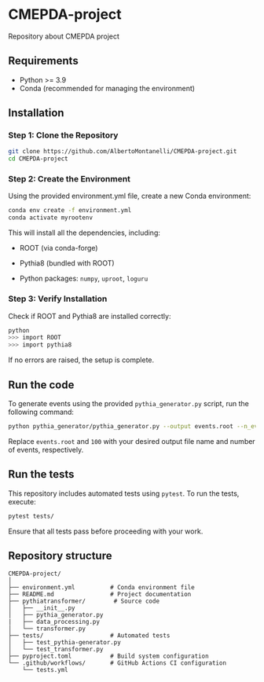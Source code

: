 # CMEPDA-project
Repository about CMEPDA project

## Requirements

- Python >= 3.9
- Conda (recommended for managing the environment)

## Installation

### Step 1: Clone the Repository

```bash
git clone https://github.com/AlbertoMontanelli/CMEPDA-project.git
cd CMEPDA-project
```

### Step 2: Create the Environment

Using the provided environment.yml file, create a new Conda environment:

```bash
conda env create -f environment.yml
conda activate myrootenv
```

This will install all the dependencies, including:

- ROOT (via conda-forge)

- Pythia8 (bundled with ROOT)

- Python packages: ```numpy```, ```uproot```, ```loguru```

### Step 3: Verify Installation

Check if ROOT and Pythia8 are installed correctly:

```bash
python
>>> import ROOT
>>> import pythia8
```

If no errors are raised, the setup is complete.

## Run the code

To generate events using the provided ```pythia_generator.py``` script, run the following command:

```bash
python pythia_generator/pythia_generator.py --output events.root --n_events 100
```

Replace ```events.root``` and ```100``` with your desired output file name and number of events, respectively.

## Run the tests

This repository includes automated tests using ```pytest```. To run the tests, execute:

```bash
pytest tests/
```

Ensure that all tests pass before proceeding with your work.

## Repository structure
```
CMEPDA-project/
│
├── environment.yml          # Conda environment file
├── README.md                # Project documentation
├── pythiatransformer/        # Source code
│   ├── __init__.py
│   ├── pythia_generator.py
|   ├── data_processing.py
│   └── transformer.py
├── tests/                   # Automated tests
│   ├── test_pythia-generator.py
│   └── test_transformer.py
├── pyproject.toml           # Build system configuration
└── .github/workflows/       # GitHub Actions CI configuration
    └── tests.yml      

```